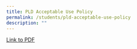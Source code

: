 ```yaml
---
title: PLD Acceptable Use Policy
permalink: /students/pld-acceptable-use-policy
description: ""
---
```

[Link to PDF](/files/AUP_22%20Apr%2021.pdf)